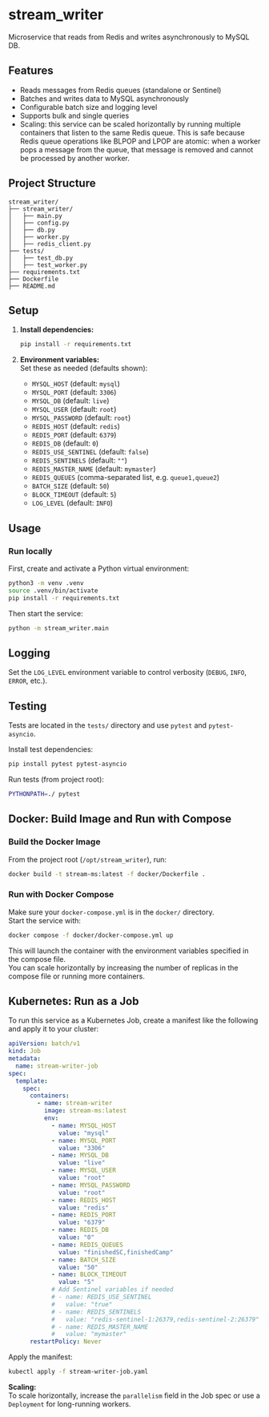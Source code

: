 # stream_writer

Microservice that reads from Redis and writes asynchronously to MySQL DB.

## Features

- Reads messages from Redis queues (standalone or Sentinel)
- Batches and writes data to MySQL asynchronously
- Configurable batch size and logging level
- Supports bulk and single queries
- Scaling: this service can be scaled horizontally by running multiple containers that listen to the same Redis queue. This is safe because Redis queue operations like BLPOP and LPOP are atomic: when a worker pops a message from the queue, that message is removed and cannot be processed by another worker.


## Project Structure

```
stream_writer/
├── stream_writer/
│   ├── main.py
│   ├── config.py
│   ├── db.py
│   ├── worker.py
│   ├── redis_client.py
├── tests/
│   ├── test_db.py
│   ├── test_worker.py
├── requirements.txt
├── Dockerfile
├── README.md
```

## Setup

1. **Install dependencies:**
   ```sh
   pip install -r requirements.txt
   ```

2. **Environment variables:**  
   Set these as needed (defaults shown):
   - `MYSQL_HOST` (default: `mysql`)
   - `MYSQL_PORT` (default: `3306`)
   - `MYSQL_DB` (default: `live`)
   - `MYSQL_USER` (default: `root`)
   - `MYSQL_PASSWORD` (default: `root`)
   - `REDIS_HOST` (default: `redis`)
   - `REDIS_PORT` (default: `6379`)
   - `REDIS_DB` (default: `0`)
   - `REDIS_USE_SENTINEL` (default: `false`)
   - `REDIS_SENTINELS` (default: `""`)
   - `REDIS_MASTER_NAME` (default: `mymaster`)
   - `REDIS_QUEUES` (comma-separated list, e.g. `queue1,queue2`)
   - `BATCH_SIZE` (default: `50`)
   - `BLOCK_TIMEOUT` (default: `5`)
   - `LOG_LEVEL` (default: `INFO`)

## Usage

### Run locally

First, create and activate a Python virtual environment:

```sh
python3 -m venv .venv
source .venv/bin/activate
pip install -r requirements.txt
```

Then start the service:

```sh
python -m stream_writer.main
```

## Logging

Set the `LOG_LEVEL` environment variable to control verbosity (`DEBUG`, `INFO`, `ERROR`, etc.).

## Testing

Tests are located in the `tests/` directory and use `pytest` and `pytest-asyncio`.

Install test dependencies:

```sh
pip install pytest pytest-asyncio
```

Run tests (from project root):

```sh
PYTHONPATH=./ pytest
```

## Docker: Build Image and Run with Compose

### Build the Docker Image

From the project root (`/opt/stream_writer`), run:

```sh
docker build -t stream-ms:latest -f docker/Dockerfile .
```

### Run with Docker Compose

Make sure your `docker-compose.yml` is in the `docker/` directory.  
Start the service with:

```sh
docker compose -f docker/docker-compose.yml up
```

This will launch the container with the environment variables specified in the compose file.  
You can scale horizontally by increasing the number of replicas in the compose file or running more containers.

## Kubernetes: Run as a Job

To run this service as a Kubernetes Job, create a manifest like the following and apply it to your cluster:

```yaml
apiVersion: batch/v1
kind: Job
metadata:
  name: stream-writer-job
spec:
  template:
    spec:
      containers:
        - name: stream-writer
          image: stream-ms:latest
          env:
            - name: MYSQL_HOST
              value: "mysql"
            - name: MYSQL_PORT
              value: "3306"
            - name: MYSQL_DB
              value: "live"
            - name: MYSQL_USER
              value: "root"
            - name: MYSQL_PASSWORD
              value: "root"
            - name: REDIS_HOST
              value: "redis"
            - name: REDIS_PORT
              value: "6379"
            - name: REDIS_DB
              value: "0"
            - name: REDIS_QUEUES
              value: "finishedSC,finishedCamp"
            - name: BATCH_SIZE
              value: "50"
            - name: BLOCK_TIMEOUT
              value: "5"
            # Add Sentinel variables if needed
            # - name: REDIS_USE_SENTINEL
            #   value: "true"
            # - name: REDIS_SENTINELS
            #   value: "redis-sentinel-1:26379,redis-sentinel-2:26379"
            # - name: REDIS_MASTER_NAME
            #   value: "mymaster"
      restartPolicy: Never
```

Apply the manifest:

```sh
kubectl apply -f stream-writer-job.yaml
```

**Scaling:**  
To scale horizontally, increase the `parallelism` field in the Job spec or use a `Deployment` for long-running workers.